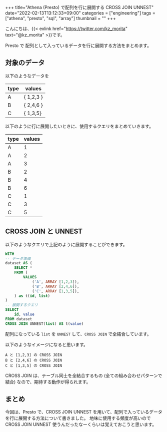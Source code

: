 +++
title="Athena (Presto) で配列を行に展開する CROSS JOIN UNNEST"
date="2022-02-13T13:12:33+09:00"
categories = ["engineering"]
tags = ["athena", "presto", "sql", "array"]
thumbnail = ""
+++

こんにちは、{{< exlink href="https://twitter.com/kz_morita" text="@kz_morita" >}}です。

Presto で 配列として入っているデータを行に展開する方法をまとめます。

## 対象のデータ

以下のようなデータを

| type | values |
| --- | --- |
| A | { 1,2,3 } |
| B | { 2,4,6 } |
| C | { 1,3,5} |

以下のように行に展開したいときに、使用するクエリをまとめていきます。

| type | values |
| --- | --- |
| A | 1 |
| A | 2 |
| A | 3 |
| B | 2 |
| B | 4 |
| B | 6 |
| C | 1 |
| C | 3 |
| C | 5 |

## CROSS JOIN と UNNEST


以下のようなクエリで上記のように展開することができます。


```sql
WITH
-- データ準備
dataset AS (
    SELECT *
    FROM (
        VALUES
            ('A', ARRAY [1,2,3]),
            ('B', ARRAY [2,4,6]),
            ('C', ARRAY [1,3,5]),
    ) as t(id, list)
)
-- 展開するクエリ
SELECT
    id, value
FROM dataset
CROSS JOIN UNNEST(list) AS t(value)
```

配列になっている `list` を `UNNEST` して、`CROSS JOIN` で全結合しています。

以下のようなイメージになると思います。
```
A と [1,2,3] の CROSS JOIN
B と [2,4,6] の CROSS JOIN
C と [1,3,5] の CROSS JOIN
```

CROSS JOIN は、テーブル同士を全結合するもの (全ての組み合わせパターンで結合) なので、期待する動作が得られます。

## まとめ

今回は、Presto で、CROSS JOIN UNNEST を用いて、配列で入っているデータを行に展開する方法について書きました。
地味に使用する頻度が高いので CROSS JOIN UNNEST 使うんだったなーくらいは覚えておこうと思います。
